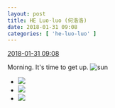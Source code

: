 ```yaml
---
layout: post
title: HE Luo-luo (何洛洛)
date: 2018-01-31 09:08
categories: [ 'he-luo-luo' ]
---
```


<div class="weibo-info">
  <a href="https://weibo.com/6117570574/G0UFHdtuk">2018-01-31 09:08</a>
</div>

Morning. It's time to get up. ![sun](https://img.t.sinajs.cn/t4/appstyle/expression/ext/normal/e5/sun.gif)

<!-- more -->

<ul class="weibo-pic-list-1">
  <li class="weibo-pic">
    <a href="https://wx1.sinaimg.cn/mw690/006G0Hz8ly1fnzimbbf99j32qf3nihdy.jpg"><img src="https://wx1.sinaimg.cn/thumb150/006G0Hz8ly1fnzimbbf99j32qf3nihdy.jpg"/></a>
  </li>
  <li class="weibo-pic">
    <a href="https://wx3.sinaimg.cn/mw690/006G0Hz8ly1fnzimoiu9mj32qf3ninph.jpg"><img src="https://wx3.sinaimg.cn/thumb150/006G0Hz8ly1fnzimoiu9mj32qf3ninph.jpg"/></a>
  </li>
  <li class="weibo-pic">
    <a href="https://wx1.sinaimg.cn/mw690/006G0Hz8ly1fnzin7r4aij32qf3ni4qv.jpg"><img src="https://wx1.sinaimg.cn/thumb150/006G0Hz8ly1fnzin7r4aij32qf3ni4qv.jpg"/></a>
  </li>
</ul>
